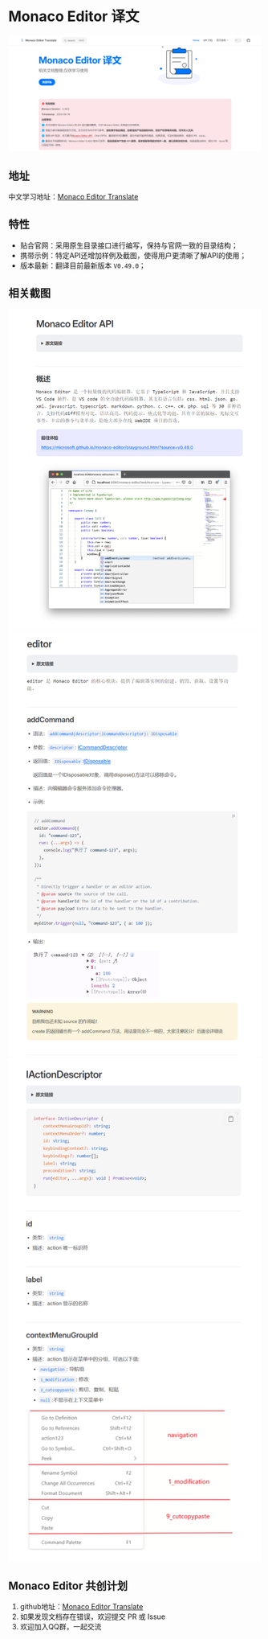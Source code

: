 # Monaco Editor 译文

<img src='./public/firstPage.png' aligh="center" />

## 地址
中文学习地址：[Monaco Editor Translate](https://wf0.github.io/)


## 特性

- 贴合官网：采用原生目录接口进行编写，保持与官网一致的目录结构；
- 携带示例：特定API还增加样例及截图，使得用户更清晰了解API的使用；
- 版本最新：翻译目前最新版本 `V0.49.0`；

## 相关截图
<img src='./public/monacoAPI.png' aligh="center" />
<img src='./public/editor.png' aligh="center" />
<img src='./public/action.png' aligh="center" />

## Monaco Editor 共创计划
1. github地址：[Monaco Editor Translate](https://github.com/wf0/monaco-editor-translate)
2. 如果发现文档存在错误，欢迎提交 PR 或 Issue
3. 欢迎加入QQ群，一起交流